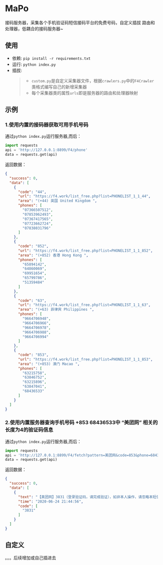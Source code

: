 
# MaPo


接码服务器，采集各个手机验证码短信接码平台的免费号码，自定义插拔 路由和处理器，低耦合的接码服务器~

## 使用

* 依赖: `pip install -r requirements.txt`
* 运行: `python index.py`
* 插拔: 
    > * `custom.py`是自定义采集器文件，根据`crawlers.py`中的`F4Crawler`类格式编写自己的新增采集器
    > * 每个采集器类的属性`urls`即是服务器的路由和处理器映射
 
 
 ## 示例
 
 ### 1.使用内置的接码器获取可用手机号码
 通过`python index.py`运行服务器,而后：
 ```python
import requests
api = 'http://127.0.0.1:8899/F4/phone'
data = requests.get(api)
```
返回数据：
```json
{
  "success": 0,
  "data": [
    {
      "code": "44",
      "url": "https://f4.work/list_free.php?list=PHONELIST_1_1_44",
      "area": "(+44) 英国 United Kingdom ",
      "phones": [
        "07366507512",
        "07853962493",
        "07367417565",
        "07723662724",
        "07838031796"
      ]
    },
    {
      "code": "852",
      "url": "https://f4.work/list_free.php?list=PHONELIST_1_1_852",
      "area": "(+852) 香港 Hong Kong ",
      "phones": [
        "65894142",
        "64860069",
        "69951654",
        "65799786",
        "51359484"
      ]
    },
    {
      "code": "63",
      "url": "https://f4.work/list_free.php?list=PHONELIST_1_1_63",
      "area": "(+63) 菲律宾 Philippines ",
      "phones": [
        "9664706948",
        "9664706966",
        "9664706978",
        "9664706988",
        "9664706994"
      ]
    },
    {
      "code": "853",
      "url": "https://f4.work/list_free.php?list=PHONELIST_1_1_853",
      "area": "(+853) 澳门 Macao ",
      "phones": [
        "63215758",
        "63846752",
        "63215896",
        "63847041",
        "68436533"
      ]
    }
  ]
}
```      

### 2.使用内置服务器查询手机号码 +853 68436533中 “美团网” 相关的长度为4的验证码信息

 通过`python index.py`运行服务器,而后：
 ```python
import requests
api = 'http://127.0.0.1:8899/F4/fetch?pattern=美团网&code=853&phone=68436533&length=4'
data = requests.get(api)
```

返回数据：
```json
{
  "success": 0,
  "data": [
    {
      "text": "【美团网】3831（登录验证码，请完成验证），如非本人操作，请忽略本短信。",
      "time": "2020-06-24 21:44:56",
      "code": [
        "3831"
      ]
    }
  ]
}
```

## 自定义

。。。后续增加或自己插进去
